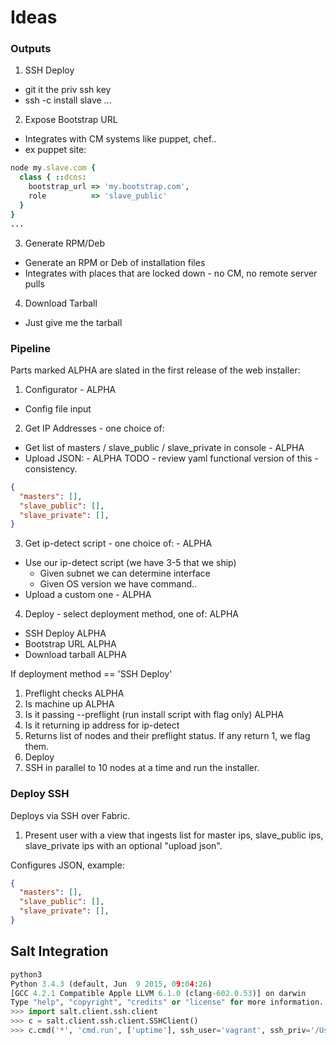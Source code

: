 # Ideas

### Outputs

1. SSH Deploy
  - git it the priv ssh key 
  - ssh -c install slave ...
2. Expose Bootstrap URL
  - Integrates with CM systems like puppet, chef..
  - ex puppet site:

```ruby
node my.slave.com {
  class { ::dcos:
    bootstrap_url => 'my.bootstrap.com',
    role          => 'slave_public'
  }
}
...
```
3. Generate RPM/Deb
  - Generate an RPM or Deb of installation files
  - Integrates with places that are locked down - no CM, no remote server pulls
4. Download Tarball
  - Just give me the tarball

### Pipeline
Parts marked ALPHA are slated in the first release of the web installer:

1. Configurator - ALPHA
  - Config file input
2. Get IP Addresses - one choice of:
  - Get list of masters / slave_public / slave_private in console - ALPHA
  - Upload JSON: - ALPHA
TODO - review yaml functional version of this - consistency.

```json
{
  "masters": [],
  "slave_public": [],
  "slave_private": [],
}
```
3. Get ip-detect script - one choice of: - ALPHA
  - Use our ip-detect script (we have 3-5 that we ship)
    - Given subnet we can determine interface
    - Given OS version we have command..
  - Upload a custom one - ALPHA
4. Deploy - select deployment method, one of: ALPHA
  - SSH Deploy ALPHA
  - Bootstrap URL ALPHA
  - Download tarball ALPHA

If deployment method == 'SSH Deploy'

1. Preflight checks ALPHA
  1. Is machine up ALPHA
  1. Is it passing --preflight (run install script with flag only) ALPHA
  1. Is it returning ip address for ip-detect
  1. Returns list of nodes and their preflight status. If any return 1, we flag them.
1. Deploy
  1. SSH in parallel to 10 nodes at a time and run the installer. 


### Deploy SSH
Deploys via SSH over Fabric.

1. Present user with a view that ingests list for master ips, slave_public ips, slave_private ips with an optional "upload json".

Configures JSON, example:

```json
{
  "masters": [],
  "slave_public": [],
  "slave_private": [],
}
```

## Salt Integration

```python
python3
Python 3.4.3 (default, Jun  9 2015, 09:04:26)
[GCC 4.2.1 Compatible Apple LLVM 6.1.0 (clang-602.0.53)] on darwin
Type "help", "copyright", "credits" or "license" for more information.
>>> import salt.client.ssh.client
>>> c = salt.client.ssh.client.SSHClient()
>>> c.cmd('*', 'cmd.run', ['uptime'], ssh_user='vagrant', ssh_priv='/Users/malnick/dcos-installer/ssh_key', roster='roster')
```

